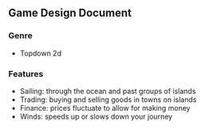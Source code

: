 ## Game Design Document
### Genre
- Topdown 2d
### Features
- Sailing: through the ocean and past groups of islands 
- Trading: buying and selling goods in towns on islands
- Finance: prices fluctuate to allow for making money
- Winds: speeds up or slows down your journey
